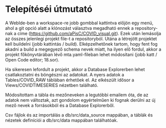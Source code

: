 # Telepítéséi útmutató 

A WebIde-ben a workspace-re jobb gombbal kattintva előjön egy menü, ahol a git opció alatt 
a klónozást választva megadható ennek a repository-nak a címe (https://github.com/aPisC/COVID_visual.git).
Ezek után lemásolja az összes jelenlegi projekt file-t a repositoryból.
Utána a létrejött projektet kell buildelni (jobb kattintás / build). 
Elképzelhetőnek tartom, hogy fent fog akadni a build a megegyező schema nevek miatt, ha ilyen elő fordul, 
akkor a projekt főkönyvtárában lévő mta.yaml-fileban lehet módosítani (jobb katt / Open Code editor; 18.sor).

Ha sikeresen lefordult a projekt, akkor a Database Explorerben lehet csatlakoztatni és böngészni az adatokat. 
A nyers adatok a Tables/COVID_RAW táblában érhetőek el.
Az elkészült idősor a Views/COVIDTIMESERIES nézetben található.

Módosítottam a tábla és mezőneveken a legutóbbi emailem óta, de az adatok nem változtak, azt gondolom 
egyértelműen ki fognak derülni az új mező nevek a forrásokból és a Database Explorerből.

Csv fájlok és az importálás a db/src/data_source mappában, a táblák és nézetek definíciói a db/src/data mappában találhatóak.